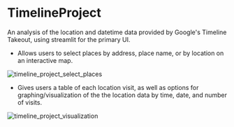 # TimelineProject
An analysis of the location and datetime data provided by Google's Timeline Takeout, using streamlit for the primary UI.

- Allows users to select places by address, place name, or by location on an interactive map.
  
![timeline_project_select_places](https://github.com/user-attachments/assets/57ca137a-fc8c-4c9a-a9c3-4ddd9029d113)

- Gives users a table of each location visit, as well as options for graphing/visualization of the the location data by time, date, and number of visits.

![timeline_project_visualization](https://github.com/user-attachments/assets/a6f0cbc2-1c7e-4cc0-9eb2-d42f7c1a7bf7)
